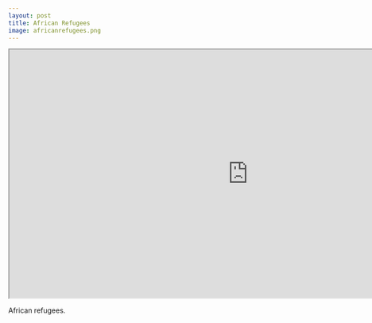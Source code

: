 ```yaml
---
layout: post
title: African Refugees
image: africanrefugees.png
---
```


<iframe width="960" height="500" src="http://africanrefugees.herokuapp.com/" margin-width="0" margin-height="0"
scrolling="no"></iframe>

African refugees.

